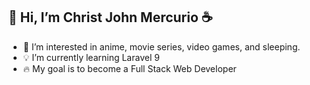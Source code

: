 ## 👋 Hi, I’m Christ John Mercurio :coffee:

- 👀 I’m interested in anime, movie series, video games, and sleeping.  
- :bulb: I’m currently learning Laravel 9
- :fire: My goal is to become a Full Stack Web Developer
<!--- 📫 How to reach me ... --->

<!---
CJS-Mercurio/CJS-Mercurio is a ✨ special ✨ repository because its `README.md` (this file) appears on your GitHub profile.
You can click the Preview link to take a look at your changes.
--->
